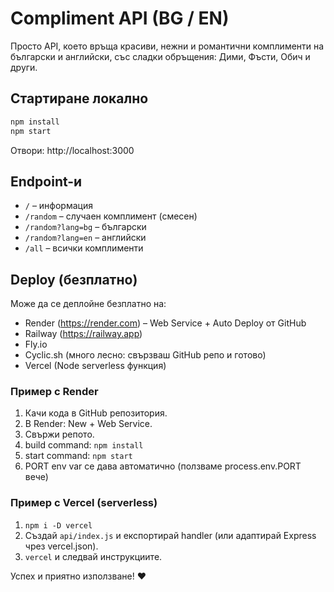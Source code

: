 # Compliment API (BG / EN)

Просто API, което връща красиви, нежни и романтични комплименти на български и английски, със сладки обръщения: Дими, Фъсти, Обич и други.

## Стартиране локално
```bash
npm install
npm start
```
Отвори: http://localhost:3000

## Endpoint-и
- `/` – информация
- `/random` – случаен комплимент (смесен)
- `/random?lang=bg` – български
- `/random?lang=en` – английски
- `/all` – всички комплименти

## Deploy (безплатно)
Може да се деплойне безплатно на:
- Render (https://render.com) – Web Service + Auto Deploy от GitHub
- Railway (https://railway.app)
- Fly.io
- Cyclic.sh (много лесно: свързваш GitHub репо и готово)
- Vercel (Node serverless функция)

### Пример с Render
1. Качи кода в GitHub репозитория.
2. В Render: New + Web Service.
3. Свържи репото.
4. build command: `npm install`
5. start command: `npm start`
6. PORT env var се дава автоматично (ползваме process.env.PORT вече)

### Пример с Vercel (serverless)
1. `npm i -D vercel`
2. Създай `api/index.js` и експортирай handler (или адаптирай Express чрез vercel.json).
3. `vercel` и следвай инструкциите.

Успех и приятно използване! ❤️
